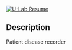 [![U-Lab Resume](https://res.cloudinary.com/djc1umong/image/upload/v1680315359/lab_login_lqkseu.png)](https://res.cloudinary.com/djc1umong/video/upload/v1663283636/lab_vnmroo.webm)

## Description
Patient disease recorder
